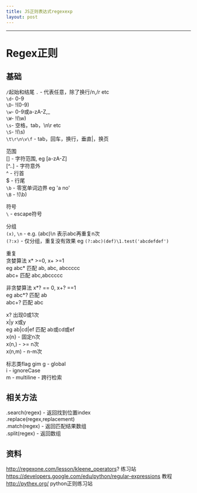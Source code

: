 ```yaml
---
title: JS正则表达式regexexp
layout: post
---
```

---
# Regex正则 
## 基础  

`/`起始和结尾
`.` - 代表任意，除了换行/n,/r etc  
`\d`- 0-9  
`\D`- !(0-9)  
`\w`- 0-9或a-zA-Z,_  
`\W`- !(\w)  
`\s`- 空格，tab，\n\r etc  
`\S`- !(\s)  
`\t\r\n\v\f` - tab，回车，换行，垂直|，换页  

范围  
[] - 字符范围, eg [a-zA-Z]  
[^..] - 字符意外  
^ - 行首  
$ - 行尾  
`\b` - 零宽单词边界 eg 'a no'  
`\B` - !(\b)  

符号  
`\` - escape符号  

分组  
`(x)`, `\n` - e.g. (abc)\n 表示abc再重复n次  
`(?:x)` - 仅分组，重复没有效果 eg `(?:abc)(def)\1.test('abcdefdef')`  

重复  
贪婪算法 x* >=0, x+ >=1  
eg abc* 匹配 ab, abc, abccccc  
   abc+ 匹配 abc,abccccc  

非贪婪算法 x*? == 0, x+? ==1  
  eg abc*? 匹配 ab  
     abc+? 匹配 abc  

x? 出现0或1次  
x|y x或y  
  eg ab|cd|ef 匹配 ab或cd或ef  
x{n} - 固定n次  
x(n,) - >= n次  
x(n,m) - n-m次  

标志类flag  gim
g - global  
i - ignoreCase  
m - multiline - 跨行检索  

## 相关方法

.search(regex) - 返回找到位置index  
.replace(regex,replacement)  
.match(regex) - 返回匹配结果数组  
.split(regex) - 返回数组

## 资料
http://regexone.com/lesson/kleene_operators? 练习站  
https://developers.google.com/edu/python/regular-expressions 教程  
http://pythex.org/ python正则练习站




